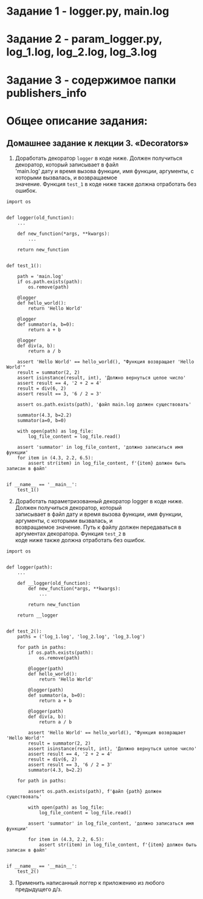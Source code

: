 # Задание 1 - logger.py, main.log
# Задание 2 - param_logger.py, log_1.log, log_2.log, log_3.log
# Задание 3 - содержимое папки publishers_info
# Общее описание задания:
## Домашнее задание к лекции 3. «Decorators»  
1. Доработать декоратор `logger` в коде ниже. Должен получиться декоратор, который записывает в файл  
'main.log'  дату и время вызова функции, имя функции, аргументы, с которыми вызвалась, и возвращаемое  
значение. Функция `test_1` в коде ниже также должна отработать без ошибок.
```
import os


def logger(old_function):
    ...

    def new_function(*args, **kwargs):
        ...

    return new_function


def test_1():

    path = 'main.log'
    if os.path.exists(path):
        os.remove(path)

    @logger
    def hello_world():
        return 'Hello World'

    @logger
    def summator(a, b=0):
        return a + b

    @logger
    def div(a, b):
        return a / b

    assert 'Hello World' == hello_world(), "Функция возвращает 'Hello World'"
    result = summator(2, 2)
    assert isinstance(result, int), 'Должно вернуться целое число'
    assert result == 4, '2 + 2 = 4'
    result = div(6, 2)
    assert result == 3, '6 / 2 = 3'
    
    assert os.path.exists(path), 'файл main.log должен существовать'

    summator(4.3, b=2.2)
    summator(a=0, b=0)

    with open(path) as log_file:
        log_file_content = log_file.read()

    assert 'summator' in log_file_content, 'должно записаться имя функции'
    for item in (4.3, 2.2, 6.5):
        assert str(item) in log_file_content, f'{item} должен быть записан в файл'


if __name__ == '__main__':
    test_1()

```
2. Доработать параметризованный декоратор logger в коде ниже. Должен получиться декоратор, который  
записывает в файл дату и время вызова функции, имя функции, аргументы, с которыми вызвалась, и  
возвращаемое значение. Путь к файлу должен передаваться в аргументах декоратора. Функция `test_2` в  
коде ниже также должна отработать без ошибок.
```
import os


def logger(path):
    ...
    
    def __logger(old_function):
        def new_function(*args, **kwargs):
            ...

        return new_function

    return __logger


def test_2():
    paths = ('log_1.log', 'log_2.log', 'log_3.log')

    for path in paths:
        if os.path.exists(path):
            os.remove(path)

        @logger(path)
        def hello_world():
            return 'Hello World'

        @logger(path)
        def summator(a, b=0):
            return a + b

        @logger(path)
        def div(a, b):
            return a / b

        assert 'Hello World' == hello_world(), "Функция возвращает 'Hello World'"
        result = summator(2, 2)
        assert isinstance(result, int), 'Должно вернуться целое число'
        assert result == 4, '2 + 2 = 4'
        result = div(6, 2)
        assert result == 3, '6 / 2 = 3'
        summator(4.3, b=2.2)

    for path in paths:

        assert os.path.exists(path), f'файл {path} должен существовать'

        with open(path) as log_file:
            log_file_content = log_file.read()

        assert 'summator' in log_file_content, 'должно записаться имя функции'

        for item in (4.3, 2.2, 6.5):
            assert str(item) in log_file_content, f'{item} должен быть записан в файл'


if __name__ == '__main__':
    test_2()

```
3. Применить написанный логгер к приложению из любого предыдущего д/з.
